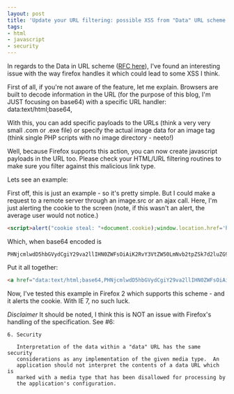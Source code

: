 ```yaml
---
layout: post
title: 'Update your URL filtering: possible XSS from "Data" URL scheme - Firefox'
tags:
- html
- javascript
- security
---
```


In regards to the Data in URL scheme ([RFC here](http://www.ietf.org/rfc/rfc2397.txt)), I've found an interesting issue with the way firefox handles it which could lead to some XSS I think.

First of all, if you're not aware of the feature, let me explain.  Browsers are built to decode information in the URL (for the purpose of this blog, I'm JUST focusing on base64) with a specific URL handler: data:text/html;base64,

With this, you can add specific payloads to the URLs (think a very very small .com or .exe file) or specify the actual image data for an image tag (think single PHP scripts with no image directory - neeto!)

Well, because Firefox supports this action, you can now create javascript payloads in the URL too.  Please check your HTML/URL filtering routines to make sure you filter against this malicious link type.

Lets see an example:

First off, this is just an example - so it's pretty simple.  But I could make a request to a remote server through an image.src or an ajax call.  Here, I'm just alerting the cookie to the screen (note, if this wasn't an alert, the average user would not notice.)

```html
<script>alert("cookie steal: "+document.cookie);window.location.href='http://www.google.com';</script>
```

Which, when base64 encoded is
    
    PHNjcmlwdD5hbGVydCgiY29va2llIHN0ZWFsOiAiK2RvY3VtZW50LmNvb2tpZSk7d2luZG93LmxvY2F0aW9uLmhyZWY9J2h0dHA6Ly93d3cuZ29vZ2xlLmNvbSc7PC9zY3JpcHQ+

Put it all together:

```html
<a href="data:text/html;base64,PHNjcmlwdD5hbGVydCgiY29va2llIHN0ZWFsOiAiK2RvY3VtZW50LmNvb2tpZSk7d2luZG93LmxvY2F0aW9uLmhyZWY9J2h0dHA6Ly93d3cuZ29vZ2xlLmNvbSc7PC9zY3JpcHQ+">Google.com</a>
```

Now, I've tested this example in Firefox 2 which supports this scheme - and it alerts the cookie.  With IE 7, no such luck.

*Disclaimer* It should be noted, I think this is NOT an issue with Firefox's handling of the specification.  See #6:
    
    6. Security
    
       Interpretation of the data within a "data" URL has the same security
       considerations as any implementation of the given media type.  An
       application should not interpret the contents of a data URL which is
       marked with a media type that has been disallowed for processing by
       the application's configuration.
